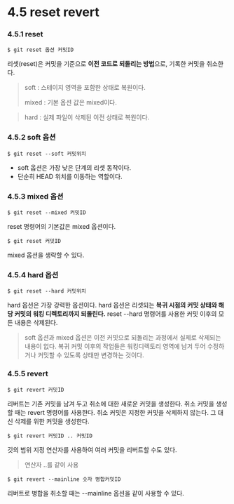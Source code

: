 # 4.5 reset revert
### 4.5.1 reset

```
$ git reset 옵션 커밋ID
```
리셋(reset)은 커밋을 기준으로 **이전 코드로 되돌리는 방법**으로, 기록한 커밋을 취소한다. 
> soft : 스테이지 영역을 포함한 상태로 복원이다. 
> 
> mixed : 기본 옵션 값은 mixed이다.

> hard : 실제 파일이 삭제된 이전 상태로 복원이다.

### 4.5.2 soft 옵션
```
$ git reset --soft 커밋위치
```

* soft 옵션은 가장 낮은 단계의 리셋 동작이다.
* 단순히 HEAD 위치를 이동하는 역할이다.

### 4.5.3 mixed 옵션
```
$ git reset --mixed 커밋ID
```
reset 명령어의 기본값은 mixed 옵션이다.
```
$ git reset 커밋ID
```
mixed 옵션을 생략할 수 있다.

### 4.5.4 hard 옵션
```
$ git reset --hard 커밋위치
```
hard 옵션은 가장 강력한 옵션이다. 
hard 옵션은 리셋되는 **복귀 시점의 커밋 상태와 해당 커밋의 워킹 디렉토리까지 되돌린다.** reset --hard 명령어를 사용한 커밋 이후의 모든 내용은 삭제된다.
> soft 옵션과 mixed 옵션은 이전 커밋으로 되돌리는 과정에서 실제로 삭제되는 내용이 없다. 복귀 커밋 이후의 작업들은 워킹디렉토리 영역에 남겨 두어 수정하거나 커밋할 수 있도록 상태만 변경하는 것이다.


### 4.5.5 revert
```
$ git revert 커밋ID
```
리버트는 기존 커밋을 남겨 두고 취소에 대한 새로운 커밋을 생성한다. 취소 커밋을 생성할 때는 revert 명령어를 사용한다. 취소 커밋은 지정한 커밋을 삭제하지 않는다. 그 대신 삭제를 위한 커밋을 생성한다. 
```
$ git revert 커밋ID .. 커밋ID
```
깃의 범위 지정 연산자를 사용하여 여러 커밋을 리버트할 수도 있다.
> 연산자 ..를 같이 사용

```
$ git revert --mainline 숫자 병합커밋ID
```
리버트로 병합을 취소할 때는 --mainline 옵션을 같이 사용할 수 있다.

